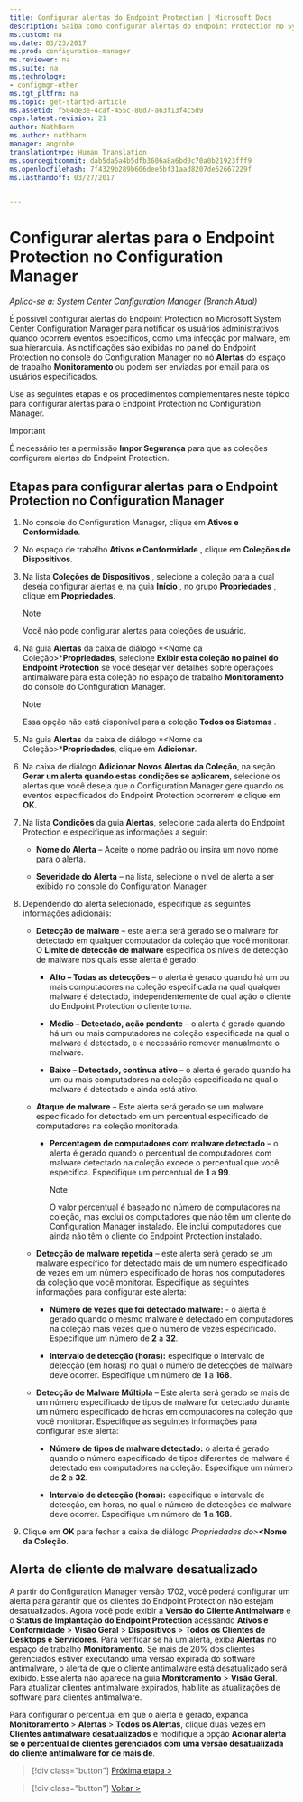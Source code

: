 ```yaml
---
title: Configurar alertas do Endpoint Protection | Microsoft Docs
description: Saiba como configurar alertas do Endpoint Protection no System Center Configuration Manager.
ms.custom: na
ms.date: 03/23/2017
ms.prod: configuration-manager
ms.reviewer: na
ms.suite: na
ms.technology:
- configmgr-other
ms.tgt_pltfrm: na
ms.topic: get-started-article
ms.assetid: f504de3e-4caf-455c-80d7-a63f13f4c5d9
caps.latest.revision: 21
author: NathBarn
ms.author: nathbarn
manager: angrobe
translationtype: Human Translation
ms.sourcegitcommit: dab5da5a4b5dfb3606a8a6bd0c70a0b21923fff9
ms.openlocfilehash: 7f4329b289b606dee5bf31aad8207de52667229f
ms.lasthandoff: 03/27/2017


---
```


#  <a name="configure-alerts-for-endpoint-protection-in-configuration-manager"></a>Configurar alertas para o Endpoint Protection no Configuration Manager

*Aplica-se a: System Center Configuration Manager (Branch Atual)*

 É possível configurar alertas do Endpoint Protection no Microsoft System Center Configuration Manager para notificar os usuários administrativos quando ocorrem eventos específicos, como uma infecção por malware, em sua hierarquia. As notificações são exibidas no painel do Endpoint Protection no console do Configuration Manager no nó **Alertas** do espaço de trabalho **Monitoramento** ou podem ser enviadas por email para os usuários especificados.

 Use as seguintes etapas e os procedimentos complementares neste tópico para configurar alertas para o Endpoint Protection no Configuration Manager.

> [!IMPORTANT]
>  É necessário ter a permissão **Impor Segurança** para que as coleções configurem alertas do Endpoint Protection.

## <a name="steps-to-configure-alerts-for-endpoint-protection-in-configuration-manager"></a>Etapas para configurar alertas para o Endpoint Protection no Configuration Manager

1.  No console do Configuration Manager, clique em **Ativos e Conformidade**.

2.  No espaço de trabalho **Ativos e Conformidade** , clique em **Coleções de Dispositivos**.

3.  Na lista **Coleções de Dispositivos** , selecione a coleção para a qual deseja configurar alertas e, na guia **Início** , no grupo **Propriedades** , clique em **Propriedades**.

    > [!NOTE]
    >  Você não pode configurar alertas para coleções de usuário.

4.  Na guia **Alertas** da caixa de diálogo *<Nome da Coleção\>***Propriedades**, selecione **Exibir esta coleção no painel do Endpoint Protection** se você desejar ver detalhes sobre operações antimalware para esta coleção no espaço de trabalho **Monitoramento** do console do Configuration Manager.

    > [!NOTE]
    >  Essa opção não está disponível para a coleção **Todos os Sistemas** .

5.  Na guia **Alertas** da caixa de diálogo *<Nome da Coleção\>***Propriedades**, clique em **Adicionar**.

6.  Na caixa de diálogo **Adicionar Novos Alertas da Coleção**, na seção **Gerar um alerta quando estas condições se aplicarem**, selecione os alertas que você deseja que o Configuration Manager gere quando os eventos especificados do Endpoint Protection ocorrerem e clique em **OK**.

7.  Na lista **Condições** da guia **Alertas**, selecione cada alerta do Endpoint Protection e especifique as informações a seguir:

    -   **Nome do Alerta** – Aceite o nome padrão ou insira um novo nome para o alerta.

    -   **Severidade do Alerta** – na lista, selecione o nível de alerta a ser exibido no console do Configuration Manager.

8.  Dependendo do alerta selecionado, especifique as seguintes informações adicionais:

    -   **Detecção de malware** – este alerta será gerado se o malware for detectado em qualquer computador da coleção que você monitorar. O **Limite de detecção de malware** especifica os níveis de detecção de malware nos quais esse alerta é gerado:

        -   **Alto – Todas as detecções** – o alerta é gerado quando há um ou mais computadores na coleção especificada na qual qualquer malware é detectado, independentemente de qual ação o cliente do Endpoint Protection o cliente toma.

        -   **Médio – Detectado, ação pendente** – o alerta é gerado quando há um ou mais computadores na coleção especificada na qual o malware é detectado, e é necessário remover manualmente o malware.

        -   **Baixo – Detectado, continua ativo** – o alerta é gerado quando há um ou mais computadores na coleção especificada na qual o malware é detectado e ainda está ativo.

    -   **Ataque de malware** – Este alerta será gerado se um malware especificado for detectado em um percentual especificado de computadores na coleção monitorada.

        -   **Percentagem de computadores com malware detectado** – o alerta é gerado quando o percentual de computadores com malware detectado na coleção excede o percentual que você especifica. Especifique um percentual de **1** a **99**.

            > [!NOTE]
            >  O valor percentual é baseado no número de computadores na coleção, mas exclui os computadores que não têm um cliente do Configuration Manager instalado. Ele inclui computadores que ainda não têm o cliente do Endpoint Protection instalado.

    -   **Detecção de malware repetida** – este alerta será gerado se um malware específico for detectado mais de um número especificado de vezes em um número especificado de horas nos computadores da coleção que você monitorar. Especifique as seguintes informações para configurar este alerta:

        -   **Número de vezes que foi detectado malware:** - o alerta é gerado quando o mesmo malware é detectado em computadores na coleção mais vezes que o número de vezes especificado. Especifique um número de **2** a **32**.

        -   **Intervalo de detecção (horas):** especifique o intervalo de detecção (em horas) no qual o número de detecções de malware deve ocorrer. Especifique um número de **1** a **168**.

    -   **Detecção de Malware Múltipla** – Este alerta será gerado se mais de um número especificado de tipos de malware for detectado durante um número especificado de horas em computadores na coleção que você monitorar. Especifique as seguintes informações para configurar este alerta:

        -   **Número de tipos de malware detectado:** o alerta é gerado quando o número especificado de tipos diferentes de malware é detectado em computadores na coleção. Especifique um número de **2** a **32**.

        -   **Intervalo de detecção (horas):** especifique o intervalo de detecção, em horas, no qual o número de detecções de malware deve ocorrer. Especifique um número de **1** a **168**.

9. Clique em **OK** para fechar a caixa de diálogo *Propriedades do\>***<Nome da Coleção**.  

## <a name="alert-for-outdated-malware-client"></a>Alerta de cliente de malware desatualizado

A partir do Configuration Manager versão 1702, você poderá configurar um alerta para garantir que os clientes do Endpoint Protection não estejam desatualizados. Agora você pode exibir a **Versão do Cliente Antimalware** e o **Status de Implantação do Endpoint Protection** acessando **Ativos e Conformidade** > **Visão Geral** > **Dispositivos** > **Todos os Clientes de Desktops e Servidores**. Para verificar se há um alerta, exiba **Alertas** no espaço de trabalho **Monitoramento**. Se mais de 20% dos clientes gerenciados estiver executando uma versão expirada do software antimalware, o alerta de que o cliente antimalware está desatualizado será exibido. Esse alerta não aparece na guia **Monitoramento** > **Visão Geral**. Para atualizar clientes antimalware expirados, habilite as atualizações de software para clientes antimalware.

Para configurar o percentual em que o alerta é gerado, expanda **Monitoramento** > **Alertas** > **Todos os Alertas**, clique duas vezes em **Clientes antimalware desatualizados** e modifique a opção **Acionar alerta se o percentual de clientes gerenciados com uma versão desatualizada do cliente antimalware for de mais de**.

> [!div class="button"]
[Próxima etapa >](endpoint-definition-updates.md)

> [!div class="button"]
[Voltar >](endpoint-protection-site-role.md)

